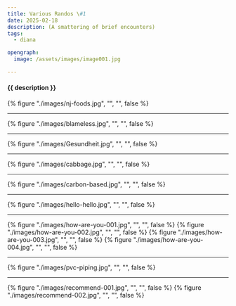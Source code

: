 ```yaml
---
title: Various Randos \#1
date: 2025-02-18
description: (A smattering of brief encounters)
tags:
  - diana

opengraph:
  image: /assets/images/image001.jpg

---
```


<h4 class="subTitle">{{ description }}</h4>

{% figure "./images/nj-foods.jpg", "", "", false %}

<hr />

{% figure "./images/blameless.jpg", "", "", false %}

<hr />

{% figure "./images/Gesundheit.jpg", "", "", false %}

<hr />

{% figure "./images/cabbage.jpg", "", "", false %}

<hr />

{% figure "./images/carbon-based.jpg", "", "", false %}

<hr />

{% figure "./images/hello-hello.jpg", "", "", false %}

<hr />

{% figure "./images/how-are-you-001.jpg", "", "", false %}
{% figure "./images/how-are-you-002.jpg", "", "", false %}
{% figure "./images/how-are-you-003.jpg", "", "", false %}
{% figure "./images/how-are-you-004.jpg", "", "", false %}

<hr />

{% figure "./images/pvc-piping.jpg", "", "", false %}

<hr />

{% figure "./images/recommend-001.jpg", "", "", false %}
{% figure "./images/recommend-002.jpg", "", "", false %}
